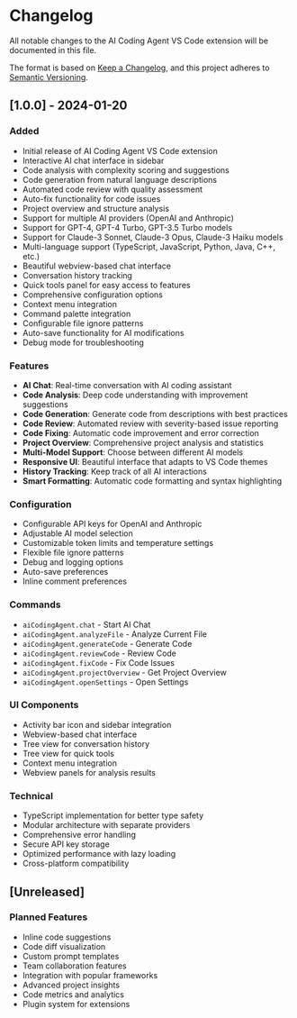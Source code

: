 # Changelog

All notable changes to the AI Coding Agent VS Code extension will be documented in this file.

The format is based on [Keep a Changelog](https://keepachangelog.com/en/1.0.0/),
and this project adheres to [Semantic Versioning](https://semver.org/spec/v2.0.0.html).

## [1.0.0] - 2024-01-20

### Added
- Initial release of AI Coding Agent VS Code extension
- Interactive AI chat interface in sidebar
- Code analysis with complexity scoring and suggestions
- Code generation from natural language descriptions
- Automated code review with quality assessment
- Auto-fix functionality for code issues
- Project overview and structure analysis
- Support for multiple AI providers (OpenAI and Anthropic)
- Support for GPT-4, GPT-4 Turbo, GPT-3.5 Turbo models
- Support for Claude-3 Sonnet, Claude-3 Opus, Claude-3 Haiku models
- Multi-language support (TypeScript, JavaScript, Python, Java, C++, etc.)
- Beautiful webview-based chat interface
- Conversation history tracking
- Quick tools panel for easy access to features
- Comprehensive configuration options
- Context menu integration
- Command palette integration
- Configurable file ignore patterns
- Auto-save functionality for AI modifications
- Debug mode for troubleshooting

### Features
- **AI Chat**: Real-time conversation with AI coding assistant
- **Code Analysis**: Deep code understanding with improvement suggestions
- **Code Generation**: Generate code from descriptions with best practices
- **Code Review**: Automated review with severity-based issue reporting
- **Code Fixing**: Automatic code improvement and error correction
- **Project Overview**: Comprehensive project analysis and statistics
- **Multi-Model Support**: Choose between different AI models
- **Responsive UI**: Beautiful interface that adapts to VS Code themes
- **History Tracking**: Keep track of all AI interactions
- **Smart Formatting**: Automatic code formatting and syntax highlighting

### Configuration
- Configurable API keys for OpenAI and Anthropic
- Adjustable AI model selection
- Customizable token limits and temperature settings
- Flexible file ignore patterns
- Debug and logging options
- Auto-save preferences
- Inline comment preferences

### Commands
- `aiCodingAgent.chat` - Start AI Chat
- `aiCodingAgent.analyzeFile` - Analyze Current File
- `aiCodingAgent.generateCode` - Generate Code
- `aiCodingAgent.reviewCode` - Review Code
- `aiCodingAgent.fixCode` - Fix Code Issues
- `aiCodingAgent.projectOverview` - Get Project Overview
- `aiCodingAgent.openSettings` - Open Settings

### UI Components
- Activity bar icon and sidebar integration
- Webview-based chat interface
- Tree view for conversation history
- Tree view for quick tools
- Context menu integration
- Webview panels for analysis results

### Technical
- TypeScript implementation for better type safety
- Modular architecture with separate providers
- Comprehensive error handling
- Secure API key storage
- Optimized performance with lazy loading
- Cross-platform compatibility

## [Unreleased]

### Planned Features
- Inline code suggestions
- Code diff visualization
- Custom prompt templates
- Team collaboration features
- Integration with popular frameworks
- Advanced project insights
- Code metrics and analytics
- Plugin system for extensions